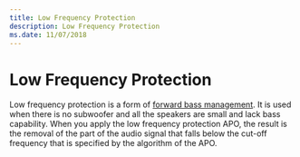 ```yaml
---
title: Low Frequency Protection
description: Low Frequency Protection
ms.date: 11/07/2018
---
```


# Low Frequency Protection

Low frequency protection is a form of [forward bass management](bass-management.md). It is used when there is no subwoofer and all the speakers are small and lack bass capability. When you apply the low frequency protection APO, the result is the removal of the part of the audio signal that falls below the cut-off frequency that is specified by the algorithm of the APO.
